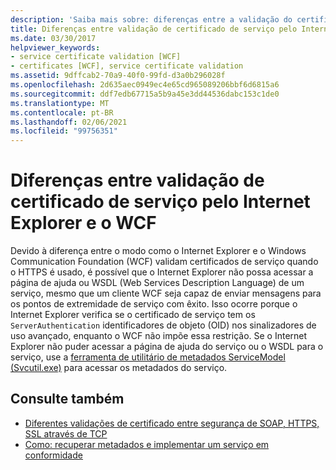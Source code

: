 ```yaml
---
description: 'Saiba mais sobre: diferenças entre a validação do certificado de serviço feita pelo Internet Explorer e pelo WCF'
title: Diferenças entre validação de certificado de serviço pelo Internet Explorer e o WCF
ms.date: 03/30/2017
helpviewer_keywords:
- service certificate validation [WCF]
- certificates [WCF], service certificate validation
ms.assetid: 9dffcab2-70a9-40f0-99fd-d3a0b296028f
ms.openlocfilehash: 2d635aec0949ec4e65cd965089206bbf6d6815a6
ms.sourcegitcommit: ddf7edb67715a5b9a45e3dd44536dabc153c1de0
ms.translationtype: MT
ms.contentlocale: pt-BR
ms.lasthandoff: 02/06/2021
ms.locfileid: "99756351"
---
```

# <a name="differences-between-service-certificate-validation-done-by-internet-explorer-and-wcf"></a>Diferenças entre validação de certificado de serviço pelo Internet Explorer e o WCF

Devido à diferença entre o modo como o Internet Explorer e o Windows Communication Foundation (WCF) validam certificados de serviço quando o HTTPS é usado, é possível que o Internet Explorer não possa acessar a página de ajuda ou WSDL (Web Services Description Language) de um serviço, mesmo que um cliente WCF seja capaz de enviar mensagens para os pontos de extremidade de serviço com êxito. Isso ocorre porque o Internet Explorer verifica se o certificado de serviço tem os `ServerAuthentication` identificadores de objeto (OID) nos sinalizadores de uso avançado, enquanto o WCF não impõe essa restrição. Se o Internet Explorer não puder acessar a página de ajuda do serviço ou o WSDL para o serviço, use a [ferramenta de utilitário de metadados ServiceModel (Svcutil.exe)](../servicemodel-metadata-utility-tool-svcutil-exe.md) para acessar os metadados do serviço.  
  
## <a name="see-also"></a>Consulte também

- [Diferentes validações de certificado entre segurança de SOAP, HTTPS, SSL através de TCP](cert-val-diff-https-ssl-over-tcp-and-soap.md)
- [Como: recuperar metadados e implementar um serviço em conformidade](how-to-retrieve-metadata-and-implement-a-compliant-service.md)
